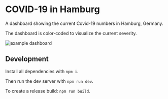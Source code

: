 # COVID-19 in Hamburg

A dashboard showing the current Covid-19 numbers in Hamburg, Germany.

The dashboard is color-coded to visualize the current severity.

![example dashboard](docs/dashboard.png)

## Development

Install all dependencies with `npm i`.

Then run the dev server with `npm run dev`.

To create a release build: `npm run build`.
